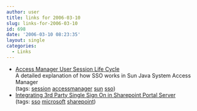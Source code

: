 ```yaml
---
author: user
title: links for 2006-03-10
slug: links-for-2006-03-10
id: 698
date: '2006-03-10 08:23:35'
layout: single
categories:
  - Links
---
```


*   [Access Manager User Session Life Cycle](http://docs.sun.com/app/docs/doc/819-2135/6n4ep9bvd?a=view)  
    A detailed explanation of how SSO works in Sun Java System Access Manager  
    (tags: [session](http://del.icio.us/superpat/session) [accessmanager](http://del.icio.us/superpat/accessmanager) [sun](http://del.icio.us/superpat/sun) [sso](http://del.icio.us/superpat/sso))  
*   [Integrating 3rd Party Single Sign On in Sharepoint Portal Server](http://www.theserverside.net/articles/showarticle.tss?id=ImplementingSSO)  
    (tags: [sso](http://del.icio.us/superpat/sso) [microsoft](http://del.icio.us/superpat/microsoft) [sharepoint](http://del.icio.us/superpat/sharepoint))  
